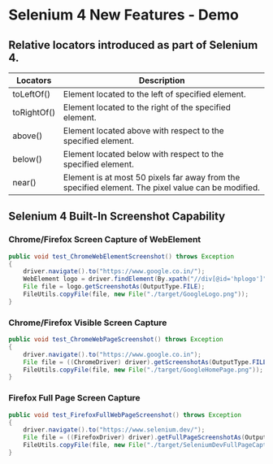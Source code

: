 # Selenium 4 New Features - Demo

## Relative locators introduced as part of Selenium 4.
| Locators    | Description                              |
|-------------|------------------------------------------|
| toLeftOf()  | Element located to the left of specified element. |
| toRightOf() | Element located to the right of the specified element. |
| above()     | Element located above with respect to the specified element. |
| below()     | Element located below with respect to the specified element. |
| near()      | Element is at most 50 pixels far away from the specified element. The pixel value can be modified. |

## Selenium 4 Built-In Screenshot Capability

### Chrome/Firefox Screen Capture of WebElement
```java
public void test_ChromeWebElementScreenshot() throws Exception 
{
    driver.navigate().to("https://www.google.co.in/");
    WebElement logo = driver.findElement(By.xpath("//div[@id='hplogo']"));
    File file = logo.getScreenshotAs(OutputType.FILE);
    FileUtils.copyFile(file, new File("./target/GoogleLogo.png"));
}
```

### Chrome/Firefox Visible Screen Capture
```java
public void test_ChromeWebPageScreenshot() throws Exception
{
    driver.navigate().to("https://www.google.co.in");
    File file = ((ChromeDriver) driver).getScreenshotAs(OutputType.FILE);
    FileUtils.copyFile(file, new File("./target/GoogleHomePage.png"));
}
```

### Firefox Full Page Screen Capture
```java
public void test_FirefoxFullWebPageScreenshot() throws Exception 
{
    driver.navigate().to("https://www.selenium.dev/");
    File file = ((FirefoxDriver) driver).getFullPageScreenshotAs(OutputType.FILE);
    FileUtils.copyFile(file, new File("./target/SeleniumDevFullPageCapture.png"));
}
```


